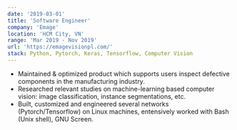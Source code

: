 ```yaml
---
date: '2019-03-01'
title: 'Software Engineer'
company: 'Emage'
location: 'HCM City, VN'
range: 'Mar 2019 - Nov 2019'
url: 'https://emagevisionpl.com/'
stack: Python, Pytorch, Keras, Tensorflow, Computer Vision
---
```


- Maintained & optimized product which supports users inspect defective components in the manufacturing industry.
- Researched relevant studies on machine-learning based computer vision: image classification, instance segmentations, etc.
- Built, customized and engineered several networks (Pytorch/Tensorflow) on Linux machines, entensively worked with Bash (Unix shell), GNU Screen.
